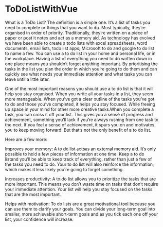 # ToDoListWithVue
What is a ToDo List?
The definition is a simple one. It’s a list of tasks you need to complete or things that you want to do.
Most typically, they’re organised in order of priority. Traditionally, they’re written on a piece of paper 
or post it notes and act as a memory aid. As technology has evolved we have been able to create a todo 
lists with excel spreadsheets, word documents, email lists, todo list apps, Microsoft to do and google
to do list to name a few. You can use a to do list in your home and personal life, or in the workplace.
Having a list of everything you need to do written down in one place means you shouldn’t forget anything
important. By prioritising the tasks in the list you plan the order in which you’re going to do them and 
can quickly see what needs your immediate attention and what tasks you can leave until a little later.

One of the most important reasons you should use a to do list is that it will help you stay organised.
When you write all your tasks in a list, they seem more manageable. When you’ve got a clear outline of 
the tasks you’ve got to do and those you’ve completed, it helps you stay focused. While freeing up space
in your mind for other more creative tasks.When you complete a task, you can cross it off your list. This
gives you a sense of progress and achievement, something you’ll lack if you’re always rushing from one task
to the next. If you feel a sense of achievement, it spurs you on and motivates you to keep moving forward.
But that’s not the only benefit of a to do list.

Here are a few more:

Improves your memory: A to do list actsas an external memory aid. It’s only possible to hold a few pieces of
information at one time. Keep a to do listand you’ll be able to keep track of everything, rather than just a
few of the tasks you need to do. Your to do list will also reinforce the information, which makes it less likely
you’re going to forget something.

Increases productivity: A to do list allows you to prioritize the tasks that are more important. This means 
you don’t waste time on tasks that don’t require your immediate attention. Your list will help you stay focused 
on the tasks that are the most important.

Helps with motivation: To do lists are a great motivational tool because you can use them to clarify your goals.
You can divide your long-term goal into smaller, more achievable short-term goals and as you tick each one off
your list, your confidence will increase.
